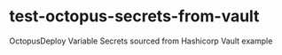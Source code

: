 # test-octopus-secrets-from-vault
OctopusDeploy Variable Secrets sourced from Hashicorp Vault example
